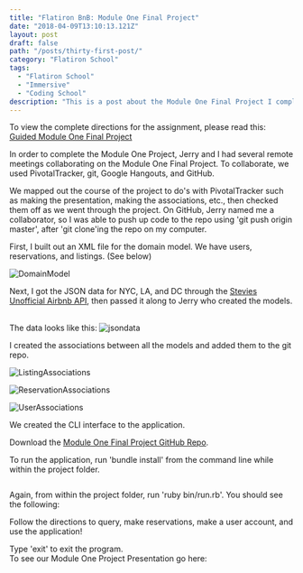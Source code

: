 ```yaml
---
title: "Flatiron BnB: Module One Final Project"
date: "2018-04-09T13:10:13.121Z"
layout: post
draft: false
path: "/posts/thirty-first-post/"
category: "Flatiron School"
tags:
  - "Flatiron School"
  - "Immersive"
  - "Coding School"
description: "This is a post about the Module One Final Project I completed with Jerry Lee: a Flatiron Bnb CLI App."
---
```


To view the complete directions for the assignment, please read this: 
<a href="https://github.com/learn-co-students/guided-module-one-final-project-dc-web-031218">Guided Module One Final Project</a>

In order to complete the Module One Project, Jerry and I had several remote meetings collaborating on the Module One Final Project. To collaborate, we used PivotalTracker, git, Google Hangouts, and GitHub. <br>

We mapped out the course of the project to do's with PivotalTracker such as making the presentation, making the associations, etc., then checked them off as we went through the project. On GitHub, Jerry named me a collaborator, so I was able to push up code to the repo using 'git push origin master', after 'git clone'ing the repo on my computer. 

First, I built out an XML file for the domain model. We have users, reservations, and listings. (See below)<br>

<img src="/domain.png" alt="DomainModel"><br>

Next, I got the JSON data for NYC, LA, and DC through the <a href="https://stevesie.com/apps/airbnb-api">Stevies Unofficial Airbnb API</a>, then passed it along to Jerry who created the models.  
<br>

The data looks like this: 
<img src="/jsondata.png" alt="jsondata">

I created the associations between all the models and added them to the git repo. 

<img src="/listingassociations.png" alt="ListingAssociations"> <br>

<img src="/reservationassociations.png" alt="ReservationAssociations"> <br>

<img src="/userassociations.png" alt="UserAssociations"> <br>

We created the CLI interface to the application. 

Download the <a href="https://github.com/SaturdayAM/guided-module-one-final-project-dc-web-031218">Module One Final Project GitHub Repo</a>.

To run the application, run 'bundle install' from the command line while within the project folder. 

<img src="/bundleinstall.png" alt=""> <br>

Again, from within the project folder, run 'ruby bin/run.rb'. You should see the following: 
<img src="/CLIinterface.png" alt=""> <br>
    
Follow the directions to query, make reservations, make a user account, and use the application! 

Type 'exit' to exit the program. <br>
To see our Module One Project Presentation go here:<a href="https://www.slideshare.net/MaxGoodman7/module-one-guided-project-flatiron-school" title="Module One Guided Project - Flatiron School" target="_blank"><img src="/flatironbnb.png" alt=""></a> </strong></div>
